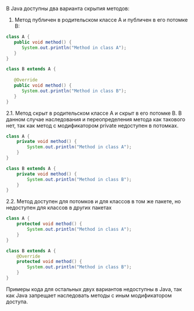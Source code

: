 В Java доступны два варианта скрытия методов:

1. Метод публичен в родительском классе А и публичен в его потомке B:
```java
class A {
   public void method() {
      System.out.println("Method in class A");
   }
}

class B extends A {
    
   @Override 
   public void method() {
      System.out.println("Method in class B");
   }
}

```

2.1. Метод скрыт в родительском классе А и скрыт в его потомке B. В данном случае наследования и переопределения метода как такового нет,
так как метод с модификатором private недоступен в потомках.
```java
class A {
    private void method() {
        System.out.println("Method in class A");
    }
}

class B extends A {
    private void method() {
        System.out.println("Method in class B");
    }
}
```

2.2. Метод доступен для потомков и для классов в том же пакете, но
недоступен для классов в других пакетах

```java
class A {
    protected void method() {
        System.out.println("Method in class A");
    }
}

class B extends A {
    @Override
    protected void method() {
        System.out.println("Method in class B");
    }
}
```

Примеры кода для остальных двух вариантов недоступны в Java, так как Java 
запрещает наследовать методы с иным модификатором доступа.